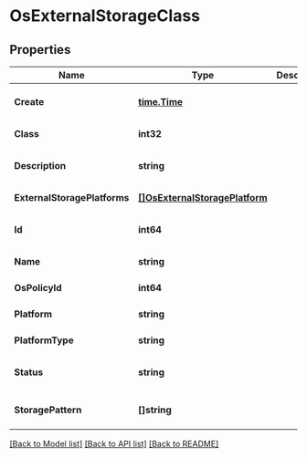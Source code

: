 # OsExternalStorageClass

## Properties
Name | Type | Description | Notes
------------ | ------------- | ------------- | -------------
**Create** | [**time.Time**](time.Time.md) |  | [optional] [default to null]
**Class** | **int32** |  | [default to null]
**Description** | **string** |  | [optional] [default to null]
**ExternalStoragePlatforms** | [**[]OsExternalStoragePlatform**](OSExternalStoragePlatform.md) |  | [default to null]
**Id** | **int64** |  | [optional] [default to null]
**Name** | **string** |  | [default to null]
**OsPolicyId** | **int64** |  | [default to null]
**Platform** | **string** |  | [default to null]
**PlatformType** | **string** |  | [default to null]
**Status** | **string** |  | [optional] [default to null]
**StoragePattern** | **[]string** |  | [optional] [default to null]

[[Back to Model list]](../README.md#documentation-for-models) [[Back to API list]](../README.md#documentation-for-api-endpoints) [[Back to README]](../README.md)


